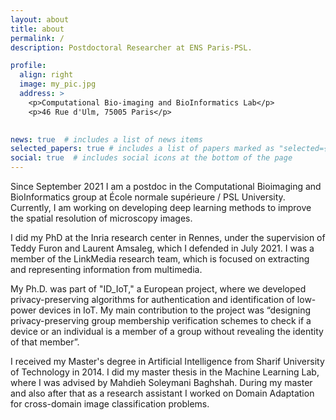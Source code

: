 ```yaml
---
layout: about
title: about
permalink: /
description: Postdoctoral Researcher at ENS Paris-PSL.

profile:
  align: right
  image: my_pic.jpg
  address: >
    <p>Computational Bio-imaging and BioInformatics Lab</p>    
    <p>46 Rue d'Ulm, 75005 Paris</p>   
    

news: true  # includes a list of news items
selected_papers: true # includes a list of papers marked as "selected={true}"
social: true  # includes social icons at the bottom of the page
---
```



Since September 2021 I am a postdoc in the Computational Bioimaging and BioInformatics group at École normale supérieure / PSL University. Currently, I am working on developing deep learning methods to improve the spatial resolution of microscopy images.

I did my PhD at the Inria research center in Rennes, under the supervision of Teddy Furon and Laurent Amsaleg, which I defended in July 2021. I was a member of the LinkMedia research team, which is focused on extracting and representing information from multimedia. 

My Ph.D. was part of "ID_IoT," a European project, where we developed privacy-preserving algorithms for authentication and identification of low-power devices in IoT. My main contribution to the project was “designing privacy-preserving group membership verification schemes to check if a device or an individual is a member of a group without revealing the identity of that member”.




I received my Master's degree in Artificial Intelligence from Sharif University of Technology in 2014. I did my master thesis in the Machine Learning Lab, where I was advised by Mahdieh Soleymani Baghshah. During my master and also after that as a research assistant I worked on Domain Adaptation for cross-domain image classification problems.




[comment]: <> (Tell the world about yourself. Link to your favorite [subreddit]&#40;http://reddit.com&#41;. You can put a picture in, too. The code is already in, just name your picture `prof_pic.jpg` and put it in the `img/` folder.)

[comment]: <> (Put your address / P.O. box / other info right below your picture. You can also disable any these elements by editing `profile` property of the YAML header of your `_pages/about.md`. Edit `_bibliography/papers.bib` and Jekyll will render your [publications page]&#40;/al-folio/publications/&#41; automatically.)

[comment]: <> (Link to your social media connections, too. This theme is set up to use [Font Awesome icons]&#40;http://fortawesome.github.io/Font-Awesome/&#41; and [Academicons]&#40;https://jpswalsh.github.io/academicons/&#41;, like the ones below. Add your Facebook, Twitter, LinkedIn, Google Scholar, or just disable all of them.)
